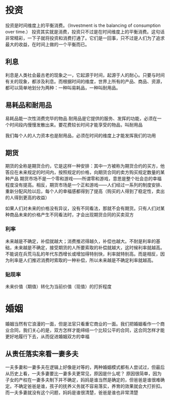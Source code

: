 
# 投资
投资是时间维度上的平衡消费。（Investment is the balancing of consumption over time.） 投资其实就是消费，投资只不过是在时间维度上的平衡消费。这句话非常精彩，一下子就将投资和消费打通了。它们是一回事，只不过是人们为了追求最大的收益，在时间上做的一个平衡而已。
## 利息
利息是人类社会最古老的现象之一，它起源于时间，起源于人的耐心。只要与时间有关的现象，都涉及利息。而根据时间的维度，世界上所有的产品、商品、资源，都可以简单地划分为两种：一种叫易耗品，一种叫耐用品。
## 易耗品和耐用品
 易耗品能一次性消费完毕的物品 
 耐用品是它提供的服务、发挥的功能，必须在一个时间段内慢慢发散出来。要花费较长时间才能享受的物品，叫耐用品

我们每个人的人力资本也是耐用品，必须在时间的维度上才能发挥我们的功用
## 期货
 期货的全称是期货合约，它是这样一种安排：其中一方被称为期货合约的买方，他答应在未来规定的时间内，按照规定的价格，向期货合同的卖方购买规定数量的某种产品
 期货市场不是一个零和游戏——所谓零和游戏，意思是整个社会总的幸福程度没有提高。相反，期货市场是一个正和游戏——人们经过一系列的制度安排、重新分配风险以后，每个人的幸福感都得到了提高（购买的人得到了稳定性，卖出的人得到更高的收益）

如果人们对未来的价格没有异议，没有不同看法，那就不会有期货。只有人们对某种商品未来的价格产生不同看法时，才会出现期货合同的买卖双方
 ### 利率
未来越是不确定，补偿就越大；消费推迟得越久，补偿也越大。不耐是利率的基础，未来越是不确定，接受期货的人所要索取的补偿就越大，这时候利率就越高。不能说在兵荒马乱的年代东西增长或增加得特别快，利率就特别高。而是相反，因为利率是人们推迟消费时索取的一种补偿，所以未来越是不确定利率就越高。
 ### 贴现率
 未来价值（期值）转化为当前价值（现值）的打折程度
# 婚姻
婚姻当然有它浪漫的一面，但是法官只看重它商业的一面。我们把婚姻看作一个商业合同，我们关心的是，双方怎样才能缔结一个比较公平的合同，这合同怎样才能更好地履行下去，从而促进婚姻双方的幸福
## 从责任落实来看一妻多夫
一夫多妻和一妻多夫在逻辑上好像是对等的，两种婚姻模式都有人尝试过，但最后从历史上看，一夫多妻要比一妻多夫更常见，原因是什么呢？ 原因很简单，因为子女的产权在一妻多夫制下并不确定，妈妈是谁当然是确定的，但爸爸是谁很难确定。不确定爸爸是谁，孩子的抚养义务就不容易落实，养育的效果就会大打折扣。而一夫多妻就没有这个问题，妈妈是谁很清楚，爸爸是谁也非常清楚